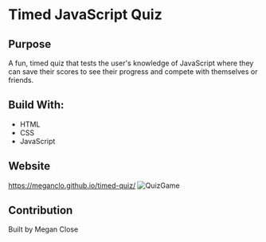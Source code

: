 # Timed JavaScript Quiz

## Purpose
A fun, timed quiz that tests the user's knowledge of JavaScript where they can save their scores to see their progress and compete with themselves or friends. 

## Build With:
* HTML
* CSS
* JavaScript

## Website
https://meganclo.github.io/timed-quiz/
![QuizGame](https://user-images.githubusercontent.com/77699944/109439359-df3fc400-79e2-11eb-9409-9230b6e3e261.jpg)


## Contribution
Built by Megan Close
